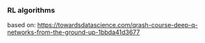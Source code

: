 ### RL algorithms

based on: https://towardsdatascience.com/qrash-course-deep-q-networks-from-the-ground-up-1bbda41d3677